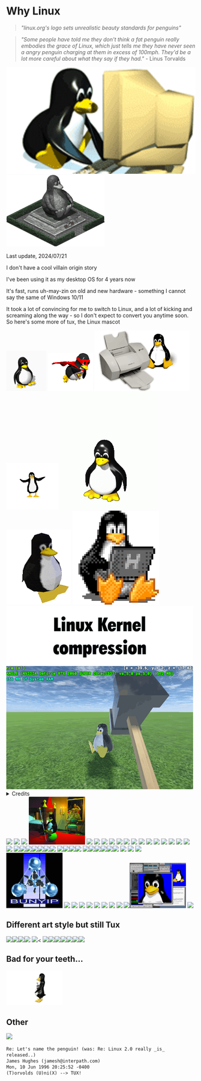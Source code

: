 <style>body { background: url(.pix/tux2.gif) no-repeat top left; }</style>

# Why Linux

> _"linux.org's logo sets unrealistic beauty standards for penguins"_

> _"Some people have told me they don't think a fat penguin really embodies the grace of Linux, which just tells me they have never seen a angry penguin charging at them in excess of 100mph. They'd be a lot more careful about what they say if they had."_ - Linus Torvalds

<img src=.pix/tux1.gif>
<img src=.pix/tux_monument.gif>

Last update, 2024/07/21 

I don't have a cool villain origin story

I've been using it as my desktop OS for 4 years now

It's fast, runs uh-may-zin on old and new hardware - something I cannot say the same of Windows 10/11

It took a lot of convincing for me to switch to Linux, and a lot of kicking and screaming along the way - so I don't expect to convert you anytime soon. So here's some more of tux, the Linux mascot

<img src=.pix/tux3.gif>
<img src=.pix/tux_superhero_soaring.gif>
<img src=.pix/tux_printer_sliding.gif>
<img src=.pix/tux_flipping.gif>
<img src=.pix/tux_jumping_jack.gif>
<img src=.pix/tux_rotating.gif>
<img src=.pix/tux_typing.gif>
<img src=.pix/tux_hit_by_hammer.gif>

<details><summary>Credits</summary> [lwn.net](https://lwn.net/Gallery/credits.html), [Luke Smith thumbnail](https://youtu.be/_hNMfVIsyIc?si=RKIhsbqADLwir8Yq), [stalgo](https://www.sthu.org/code/stalgo/), [ibm linux](https://lamiradadelreplicante.com/2014/09/01/ibm-expande-linux-en-sus-data-center/), [lugod - lert](https://www.lugod.org/projects/lert/), [bulma.net](https://web.archive.org/web/20050130043417/http://bulma.net/), [fredart](https://www.fredart.com/), [Linux Australia](https://linux.org.au/projects/T-Shirt/winner.phtml), [L4Linux](https://os.inf.tu-dresden.de/L4/LinuxOnL4/), [Jailbait, KLOWNER](https://jailbait.sourceforge.net/), [hellug.gr, Greek Linux](https://www.hellug.gr/), [Linux Embedded](https://linux-embedded.com/), [trustix](https://lwn.net/Gallery/i/trustix-maskot.jpg), [L4 Kernel](https://os.inf.tu-dresden.de/L4/), [landley.net](https://www.landley.net/history/mirror/linux/tux.html), [isc.tamu.edu](https://isc.tamu.edu/~lewing/linux/index.html), [n3.edu](https://www3.nd.edu/~ljordan/linux/tuxhistory.html)</details>

<img src=".pix/tux_statue_of_liberty.avif" style="width:150px; height: auto;">
<img src=".pix/tux_linus_patriotism_poster.avif" style="width:150px; height: auto;"> 
 <img src=".pix/tux_us_president.avif" style="width:150px; height: auto;"> <img src=".pix/tux_princess_and_the_pea.png" style="width:150px; height: auto;"> <img src=".pix/tux_emergency_response_team.avif" style="width:150px; height: auto;"> <img src=".pix/tux_bill_gates.avif" style="width:150px; height: auto;"> <img src=".pix/tux_prison_uniform.avif" style="width:150px; height: auto;"> <img src=".pix/tux_anime_girl_inside.avif" style="width:150px; height: auto;"> <img src=".pix/tux_abacus.avif" style="width:150px; height: auto;"> <img src=".pix/tux_wizard2.avif" style="width:150px; height: auto;"> 
<img src=".pix/tux_reading_newspaper.avif" style="width:150px; height: auto;">
<img src=".pix/tux_hellenic.avif" style="width:150px; height: auto;"> <img src=".pix/tux_igloo_reading_book.avif" style="width:150px; height: auto;"> <img src=".pix/tux_astronaut.avif" style="width:150px; height: auto;"> <img src=".pix/tux_at_desk2.avif" style="width:150px; height: auto;"> <img src=".pix/tux_confused.avif" style="width:150px; height: auto;"> <img src=".pix/tux_mosaic.avif" style="width:150px; height: auto;"> <img src=".pix/tux_in_space.avif" style="width:150px; height: auto;"> <img src=".pix/tux_colony.avif" style="width:150px; height: auto;"> <img src=".pix/tux_cig_carton1.avif" style="width:150px; height: auto;"><img src=".pix/tux_cig_carton2.avif" style="width:150px; height: auto;"><img src=".pix/tux_the_dealer.avif" style="width:250px; height: auto;"><img src=".pix/tux_slackware1.avif" style="width:150px; height: auto;"><img src=".pix/tux_slackware2.avif" style="width:150px; height: auto;"><img src=".pix/tux_zombie.avif" style="width:150px; height: auto;"><img src=".pix/tux_xray.avif" style="width:250px; height: auto;"> <img src=".pix/tux_giant.avif" style="width:100px; height: auto;"><img src=".pix/tux_lines.avif" style="width:150px; height: auto;"><img src=".pix/tux_bugcatcher.avif" style="width:100px; height: auto;"><img src=".pix/tux3.avif" style="width:100px; height: auto;"> <img src=.pix/tux_sleep.avif><img src=.pix/tux_frag.avif><img src=.pix/taz.avif><img src=.pix/tux_ibm.avif><img src=.pix/tux_toilet.avif><img src=.pix/tux_matryoshka.avif> <img src=".pix/tux_vacation.avif" style="width:150px; height: auto;"> <img src=".pix/tux_cluster.avif" style="width:150px; height: auto;"> <img src=".pix/tux_underneath.avif" style="width:150px; height: auto;"> <img src=".pix/tux_bunyip.gif" style="width:150px; height: auto;"> <img src=".pix/tux_detective.avif" style="width:150px; height: auto;"> <img src=".pix/tux_movie_reel.avif" style="width:150px; height: auto;"> <img src=".pix/tux_lugod.avif" style="width:150px; height: auto;"> <img src=".pix/tux_bulma.avif" style="width:150px; height: auto;"> <img src=".pix/tux_in_shirt_pocket.avif" style="width:150px; height: auto;"> <img src=".pix/tux_snowboarding.avif" style="width:150px; height: auto;"> <img src=".pix/tux_halberd.avif" style="width:150px; height: auto;"> <img src=".pix/tux_flug.avif" style="width:150px; height: auto;"> <img src=".pix/tux_3d.avif" style="width:150px; height: auto;"><img src=".pix/tux_gimp.gif" style="width:150px; height: auto;">
<img src=".pix/tux_colony_planting_flag.avif" style="width:150px; height: auto;">

## Different art style but still Tux

<img src=.pix/tux_at_desk.avif><img src=.pix/tux_cute1.avif><img src=.pix/tux_buff.avif><img src=.pix/tux_red_flag.avif> <img src=.pix/tux_fallen_over.avif>< <img src=.pix/tux_gangsta.avif><img src=.pix/tux_big_small.avif><img src=.pix/tux_pointing.avif><img src=.pix/tux_cute2.avif><img src=.pix/tux_wizard.avif><img src=.pix/tux_backpacker_waving_bye.avif><img src=.pix/tux_desert.avif>

## Bad for your teeth...

<img src=".pix/tux_coke.gif" style="width:150px; height: auto;">

## Other

<img src=".pix/tux_trustix.avif" style="width:150px; height: auto;">

	Re: Let's name the penguin! (was: Re: Linux 2.0 really _is_ released..)
	James Hughes (jamesh@interpath.com)
	Mon, 10 Jun 1996 20:25:52 -0400
	(T)orvolds (U)ni(X) --> TUX!
